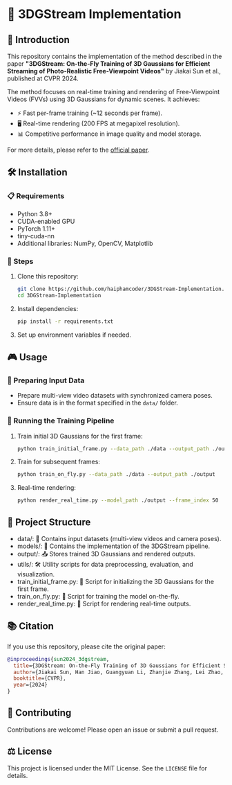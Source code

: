# 🌟 3DGStream Implementation

## 📖 Introduction

This repository contains the implementation of the method described in the paper **"3DGStream: On-the-Fly Training of 3D Gaussians for Efficient Streaming of Photo-Realistic Free-Viewpoint Videos"** by Jiakai Sun et al., published at CVPR 2024.

The method focuses on real-time training and rendering of Free-Viewpoint Videos (FVVs) using 3D Gaussians for dynamic scenes. It achieves:

- ⚡ Fast per-frame training (~12 seconds per frame).
- 🖥️ Real-time rendering (200 FPS at megapixel resolution).
- 📊 Competitive performance in image quality and model storage.

For more details, please refer to the [official paper](https://openaccess.thecvf.com/content/CVPR2024/papers/Sun_3DGStream_On-the-Fly_Training_of_3D_Gaussians_for_Efficient_Streaming_of_CVPR_2024_paper.pdf).

## 🛠️ Installation

### 📋 Requirements

- Python 3.8+
- CUDA-enabled GPU
- PyTorch 1.11+
- tiny-cuda-nn
- Additional libraries: NumPy, OpenCV, Matplotlib

### 🚀 Steps

1. Clone this repository:

   ```bash
   git clone https://github.com/haiphamcoder/3DGStream-Implementation.git
   cd 3DGStream-Implementation
   ```

2. Install dependencies:

   ```bash
   pip install -r requirements.txt
   ```

3. Set up environment variables if needed.

## 🎮 Usage

### 📂 Preparing Input Data

- Prepare multi-view video datasets with synchronized camera poses.
- Ensure data is in the format specified in the `data/` folder.

### 🔧 Running the Training Pipeline

1. Train initial 3D Gaussians for the first frame:

   ```bash
   python train_initial_frame.py --data_path ./data --output_path ./output
   ```

2. Train for subsequent frames:

   ```bash
   python train_on_fly.py --data_path ./data --output_path ./output
   ```

3. Real-time rendering:

   ```bash
   python render_real_time.py --model_path ./output --frame_index 50
   ```

## 📂 Project Structure

- data/: 📁 Contains input datasets (multi-view videos and camera poses).
- models/: 📂 Contains the implementation of the 3DGStream pipeline.
- output/: 📤 Stores trained 3D Gaussians and rendered outputs.
- utils/: 🛠️ Utility scripts for data preprocessing, evaluation, and visualization.
- train_initial_frame.py: 🔄 Script for initializing the 3D Gaussians for the first frame.
- train_on_fly.py: 📡 Script for training the model on-the-fly.
- render_real_time.py: 🎥 Script for rendering real-time outputs.

## 📚 Citation

If you use this repository, please cite the original paper:

```bibtex
@inproceedings{sun2024_3dgstream,
  title={3DGStream: On-the-Fly Training of 3D Gaussians for Efficient Streaming of Photo-Realistic Free-Viewpoint Videos},
  author={Jiakai Sun, Han Jiao, Guangyuan Li, Zhanjie Zhang, Lei Zhao, Wei Xing},
  booktitle={CVPR},
  year={2024}
}
```

## 🤝 Contributing

Contributions are welcome! Please open an issue or submit a pull request.

## ⚖️ License

This project is licensed under the MIT License. See the `LICENSE` file for details.
